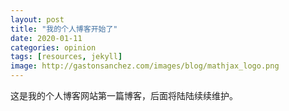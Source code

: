 ```yaml
---
layout: post
title: "我的个人博客开始了"
date: 2020-01-11
categories: opinion
tags: [resources, jekyll]
image: http://gastonsanchez.com/images/blog/mathjax_logo.png
---
```


这是我的个人博客网站第一篇博客，后面将陆陆续续维护。
